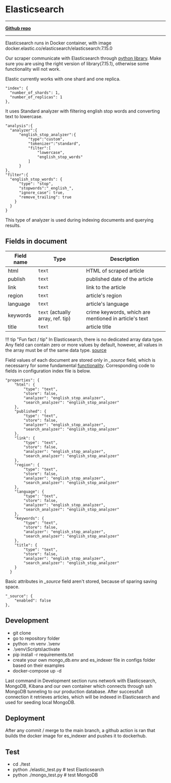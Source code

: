 # Elasticsearch

---
[**Github repo**](https://github.com/FIIT-TEAM8/elasticsearch_mongo)

---

Elasticsearch runs in Docker container, with image docker.elastic.co/elasticsearch/elasticsearch:7.15.0

Our scraper communicate with Elasticsearch through [python library](https://elasticsearch-py.readthedocs.io/en/v7.15.1/). Make sure you are using the right version of library(7.15.1), otherwise some functionality will not work.

Elastic currently works with one shard and one replica.

```
"index": {
  "number_of_shards": 1,  
  "number_of_replicas": 1 
},
```

It uses Standard analyzer with filtering english stop words and converting text to lowercase.

```
"analysis":{
  "analyzer":{
      "english_stop_analyzer":{ 
          "type":"custom",
          "tokenizer":"standard",
          "filter":[
              "lowercase",
              "english_stop_words"
          ]
      }
},
"filter":{
  "english_stop_words": {
      "type": "stop",
      "stopwords":"_english_",
      "ignore_case": true,
      "remove_trailing": true
    }
  }
}
```

This type of analyzer is used during indexing documents and querying results.

## Fields in document

| Field name | Type | Description |
| ------------- | ------------- | ----------- |
| html  | `text`  | HTML of scraped article |
| publish  | `text` | published date of the article |
| link | `text` | link to the article |
| region| `text` | article's region |
| language | `text` | article's language |
| keywords | `text` (actually array, ref. tip) | crime keywords, which are mentioned in article's text |
| title | `text` | article title |

!!! tip "Fun fact / tip"
    In Elasticsearch, there is no dedicated array data type. Any field can contain zero or more values by default, however, all values in the array must be of the same data type. [source](https://www.elastic.co/guide/en/elasticsearch/reference/current/array.html)

Field values of each document are stored only in *_source* field, which is necessarry for some fundamental [functionality](https://www.elastic.co/guide/en/elasticsearch/reference/current/mapping-source-field.html). Corresponding code to fields in configuration index file is below.

```
"properties": {
    "html": {
        "type": "text",
        "store": false,
        "analyzer": "english_stop_analyzer",
        "search_analyzer": "english_stop_analyzer"
    },
    "published": {
        "type": "text",
        "store": false,
        "analyzer": "english_stop_analyzer",
        "search_analyzer": "english_stop_analyzer"
    },
    "link": {
        "type": "text",
        "store": false,
        "analyzer": "english_stop_analyzer",
        "search_analyzer": "english_stop_analyzer"
    },
    "region": {
        "type": "text",
        "store": false,
        "analyzer": "english_stop_analyzer",
        "search_analyzer": "english_stop_analyzer"
    },
    "language": {
        "type": "text",
        "store": false,
        "analyzer": "english_stop_analyzer",
        "search_analyzer": "english_stop_analyzer"
    },
    "keywords": {
        "type": "text",
        "store": false,
        "analyzer": "english_stop_analyzer",
        "search_analyzer": "english_stop_analyzer"
    },
    "title": {
        "type": "text",
        "store": false,
        "analyzer": "english_stop_analyzer",
        "search_analyzer": "english_stop_analyzer"
    }
  }
```

Basic attributes in *\_source* field aren't stored, because of sparing saving space.

```
"_source": {
    "enabled": false
},
```

## Development
  * git clone <url>
  * go to repository folder
  * python -m venv .\venv
  * .\venv\Scripts\activate
  * pip install -r requirements.txt
  * create your own mongo_db.env and es_indexer file in configs folder based on their examples
  * docker-compose up -d
  
Last command in Development section runs network with Elasticsearch, MongoDB, Kibana and our own container which connects through ssh MongoDB tunneling to our production database. After successfull connection it retrieves articles, which will be indexed in Elasticsearch and used for seeding local MongoDB.

## Deployment
After any commit / merge to the main branch, a github action is ran that builds the docker image for es_indexer and pushes it to dockerhub.  
  
## Test
  * cd ./test
  * python ./elastic_test.py # test Elasticsearch
  * python ./mongo_test.py # test MongoDB
